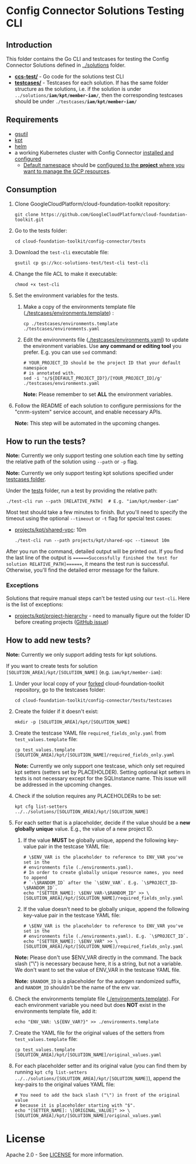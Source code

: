 # Config Connector Solutions Testing CLI

## Introduction

This folder contains the Go CLI and testcases for testing the Config Connector
Solutions defined in [../solutions](../solutions) folder.

*   **[ccs-test/](./ccs-test/)** - Go code for the solutions test CLI
*   **[testcases/](./testcases/)** - Testcases for each solution. If has
    the same folder structure as the solutions, i.e. if the solution is under
    <code>../solutions/<b>iam/kpt/member-iam/</b></code>, then the corresponding
    testcases should be under <code>./testcases/<b>iam/kpt/member-iam/</b>
    </code>

## Requirements

*   [gsutil](https://cloud.google.com/storage/docs/gsutil_install)
*   [kpt](../solutions/README.md#kpt)
*   [helm](../solutions/README.md#helm)
*   a working Kubernetes cluster with Config Connector [installed and
    configured](
    https://cloud.google.com/config-connector/docs/how-to/install-upgrade-uninstall)
    *   [Default namespace](
        https://cloud.google.com/config-connector/docs/how-to/install-upgrade-uninstall#setting_your_default_namespace)
        should be [configured to the **project** where you want to manage the GCP
        resources](
        https://cloud.google.com/config-connector/docs/how-to/install-upgrade-uninstall#specify_where_to_create_your_resources).

## Consumption

1.  Clone GoogleCloudPlatform/cloud-foundation-toolkit repository:
  
    ```
    git clone https://github.com/GoogleCloudPlatform/cloud-foundation-toolkit.git
    ```

1.  Go to the tests folder:

    ```
    cd cloud-foundation-toolkit/config-connector/tests
    ```

1.  Download the `test-cli` executable file:

    ```
    gsutil cp gs://kcc-solutions-test/test-cli test-cli
    ```
1.  Change the file ACL to make it executable:

    ```
    chmod +x test-cli
    ```

1.  Set the environment variables for the tests.

    1.  Make a copy of the environments template file
        ([./testcases/environments.template](./testcases/environments.template)) :

        ```
        cp ./testcases/environments.template ./testcases/environments.yaml
        ```

    1.  Edit the environments file
        ([./testcases/environments.yaml](./testcases/environments.yaml)) to
        update the environment variables. Use **any command or editing tool**
        you prefer. E.g. you can use `sed` command:

        ```
        # YOUR_PROJECT_ID should be the project ID that your default namespace
        # is annotated with.
        sed -i 's/${DEFAULT_PROJECT_ID?}/[YOUR_PROJECT_ID]/g' ./testcases/environments.yaml
        ```

        **Note:** Please remember to set **ALL** the environment variables.

1.  Follow the README of each solution to configure permissions for the
    "cnrm-system" service account, and enable necessary APIs.

    **Note:** This step will be automated in the upcoming changes.

## How to run the tests?

**Note:** Currently we only support testing one solution each time by setting
the relative path of the solution using `--path` or `-p` flag.

**Note:** Currently we only support testing kpt solutions specified under
[testcases folder](./testcases).

Under the [tests](.) folder, run a test by providing the relative path:
```
./test-cli run --path [RELATIVE_PATH]  # E.g. "iam/kpt/member-iam"
```

Most test should take a few minutes to finish. But you'll need to specify the
timeout using the optional `--timeout` or `-t` flag for special test cases:

*   [projects/kpt/shared-vpc](../solutions/projects/kpt/shared-vpc): 10m
    ```
    ./test-cli run --path projects/kpt/shared-vpc --timeout 10m
    ```

After you run the command, detailed output will be printed out. If you find the
last line of the output is `======Successfully finished the test for solution
RELATIVE_PATH]======`, it means the test run is successful. Otherwise, you'll
find the detailed error message for the failure.

### Exceptions

Solutions that require manual steps can't be tested using our `test-cli`. Here
is the list of exceptions:

*   [projects/kpt/project-hierarchy](
    ../solutions/projects/kpt/project-hierarchy) - need to manually figure out
    the folder ID before creating projects ([GitHub issue](
    https://github.com/GoogleCloudPlatform/k8s-config-connector/issues/104))

## How to add new tests?

**Note:** Currently we only support adding tests for kpt solutions.

If you want to create tests for solution 
`[SOLUTION_AREA]/kpt/[SOLUTION_NAME]` (e.g. `iam/kpt/member-iam`):

1.  Under your local copy of your
    [forked](https://help.github.com/en/github/getting-started-with-github/fork-a-repo)
    cloud-foundation-toolkit repository, go to the testcases folder:

    ```
    cd cloud-foundation-toolkit/config-connector/tests/testcases
    ```

1.  Create the folder if it doesn't exist:

    ```
    mkdir -p [SOLUTION_AREA]/kpt/[SOLUTION_NAME]
    ```

1.  Create the testcase YAML file `required_fields_only.yaml` from
    `test_values.template` file:

    ```
    cp test_values.template [SOLUTION_AREA]/kpt/[SOLUTION_NAME]/required_fields_only.yaml
    ```

    **Note:** Currently we only support one testcase, which only set required
    kpt setters (setters set by PLACEHOLDER). Setting optional kpt setters in
    tests is not necessary except for the SQLInstance name. This issue will be
    addressed in the upcoming changes.

1.  Check if the solution requires any PLACEHOLDERs to be set:

    ```
    kpt cfg list-setters ../../solutions/[SOLUTION_AREA]/kpt/[SOLUTION_NAME]
    ```

1.  For each setter that is a placeholder, decide if the value should be a **new
    globally unique** value. E.g., the value of a new project ID.

    1.  If the value **MUST** be globally unique, append the following key-value
        pair in the testcase YAML file:

        ```
        # \$ENV_VAR is the placeholder to reference to ENV_VAR you've set in the
        # environments file (./environments.yaml).
        # In order to create globally unique resource names, you need to append
        # `-\$RANDOM_ID` after the `\$ENV_VAR`. E.g. `\$PROJECT_ID-\$RANDOM_ID`.
        echo "[SETTER_NAME]: \$ENV_VAR-\$RANDOM_ID" >> \
        [SOLUTION_AREA]/kpt/[SOLUTION_NAME]/required_fields_only.yaml
        ```

    1.  If the value doesn't need to be globally unique, append the following
        key-value pair in the testcase YAML file:
        ```
        # \$ENV_VAR is the placeholder to reference to ENV_VAR you've set in the
        # environments file (./environments.yaml). E.g. `\$PROJECT_ID`.
        echo "[SETTER_NAME]: \$ENV_VAR" >> \
        [SOLUTION_AREA]/kpt/[SOLUTION_NAME]/required_fields_only.yaml
        ```

    **Note:** Please don't use $ENV_VAR directly in the command. The back slash
    ("\\") is necessary because here, it is a string, but not a variable. We
    don't want to set the value of ENV_VAR in the testcase YAML file.

    **Note:** `$RANDOM_ID` is a placeholder for the autogen randomized suffix,
    and `RANDOM_ID` shouldn't be the name of the env var.

1.  Check the environments template file
    ([./environments.template](./environments.template)). For each environment
    variable you need but does **NOT** exist in the environments template file,
    add it:

    ```
    echo "ENV_VAR: \${ENV_VAR?}" >> ./environments.template
    ```

1.  Create the YAML file for the original values of the setters from
    `test_values.template` file:

    ```
    cp test_values.template [SOLUTION_AREA]/kpt/[SOLUTION_NAME]/original_values.yaml
    ```

1.  For each placeholder setter and its original value (you can find them by
    running
    `kpt cfg list-setters ../../solutions/[SOLUTION_AREA]/kpt/[SOLUTION_NAME]`),
    append the key-pairs to the original values YAML file:

    ```
    # You need to add the back slash ("\") in front of the original value
    # because it is placeholder starting with "$".
    echo "[SETTER_NAME]: \[ORIGINAL_VALUE]" >> \
    [SOLUTION_AREA]/kpt/[SOLUTION_NAME]/original_values.yaml
    ```

# License

  Apache 2.0 - See [LICENSE](/LICENSE) for more information.
